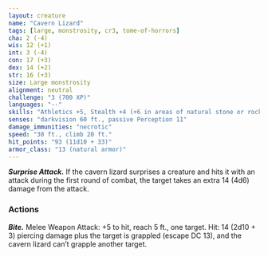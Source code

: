 ```yaml
---
layout: creature
name: "Cavern Lizard"
tags: [large, monstrosity, cr3, tome-of-horrors]
cha: 2 (-4)
wis: 12 (+1)
int: 3 (-4)
con: 17 (+3)
dex: 14 (+2)
str: 16 (+3)
size: Large monstrosity
alignment: neutral
challenge: "3 (700 XP)"
languages: "--"
skills: "Athletics +5, Stealth +4 (+6 in areas of natural stone or rock)"
senses: "darkvision 60 ft., passive Perception 11"
damage_immunities: "necrotic"
speed: "30 ft., climb 20 ft."
hit_points: "93 (11d10 + 33)"
armor_class: "13 (natural armor)"
---
```


***Surprise Attack.*** If the cavern lizard surprises a creature and hits it with
an attack during the first round of combat, the target takes an extra 14
(4d6) damage from the attack.

### Actions

***Bite.*** Melee Weapon Attack: +5 to hit, reach 5 ft., one target. Hit: 14
(2d10 + 3) piercing damage plus the target is grappled (escape DC 13),
and the cavern lizard can’t grapple another target.

